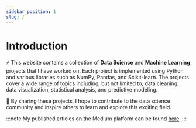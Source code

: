 ```yaml
---
sidebar_position: 1
slug: /
---
```


# Introduction

:zap: This website contains a collection of **Data Science** and **Machine Learning** projects that I have worked on. Each project is implemented using Python and various libraries such as NumPy, Pandas, and Scikit-learn. The projects cover a wide range of topics including, but not limited to, data cleaning, data visualization, statistical analysis, and predictive modeling.

:link: By sharing these projects, I hope to contribute to the data science community and inspire others to learn and explore this exciting field.

:::note
My published articles on the Medium platform can be found [here](https://medium.com/@morihosseini/).
:::
